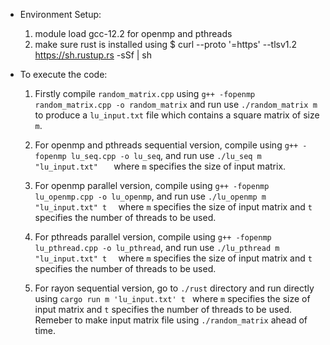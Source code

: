 - Environment Setup:

  1. module load gcc-12.2 for openmp and pthreads
  2. make sure rust is installed using $ curl --proto '=https' --tlsv1.2 https://sh.rustup.rs -sSf | sh

- To execute the code:

  1. Firstly compile `random_matrix.cpp` using `g++ -fopenmp random_matrix.cpp -o random_matrix` and run use `./random_matrix m` to produce a `lu_input.txt` file which contains a square matrix of size `m`.
  
  2. For openmp and pthreads sequential version, compile using `g++ -fopenmp lu_seq.cpp -o lu_seq`, and run use `./lu_seq m "lu_input.txt"   `  where `m` specifies the size of input matrix.

  3. For openmp parallel version, compile using `g++ -fopenmp lu_openmp.cpp -o lu_openmp`, and run use `./lu_openmp m "lu_input.txt" t  `  where `m` specifies the size of input matrix and `t` specifies the number of threads to be used.
  
  4. For pthreads parallel version, compile using `g++ -fopenmp lu_pthread.cpp -o lu_pthread`, and run use `./lu_pthread m "lu_input.txt" t  `  where `m` specifies the size of input matrix and `t` specifies the number of threads to be used.
  
  5. For rayon sequential version, go to `./rust` directory and run directly using `cargo run m 'lu_input.txt' t ` where `m` specifies the size of input matrix and `t` specifies the number of threads to be used. Remeber to make input matrix file using `./random_matrix` ahead of time.
  
     
  
  
  
  